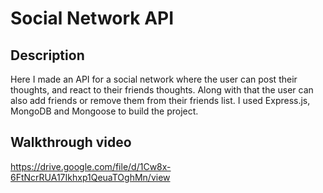 # Social Network API

## Description
Here I made an API for a social network where the user can post their thoughts, and react to their friends thoughts. Along with that the user can also add friends or remove them from their friends list. I used Express.js, MongoDB and Mongoose to build the project.

## Walkthrough video
https://drive.google.com/file/d/1Cw8x-6FtNcrRUA17Ikhxp1QeuaTOghMn/view